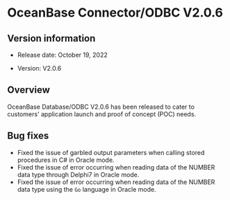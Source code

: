 # OceanBase Connector/ODBC V2.0.6

## Version information

* Release date: October 19, 2022

* Version: V2.0.6

## Overview

OceanBase Database/ODBC V2.0.6 has been released to cater to customers' application launch and proof of concept (POC) needs. 

## Bug fixes

* Fixed the issue of garbled output parameters when calling stored procedures in C# in Oracle mode. 
* Fixed the issue of error occurring when reading data of the NUMBER data type through Delphi7 in Oracle mode. 
* Fixed the issue of error occurring when reading data of the NUMBER data type using the `Go` language in Oracle mode.
